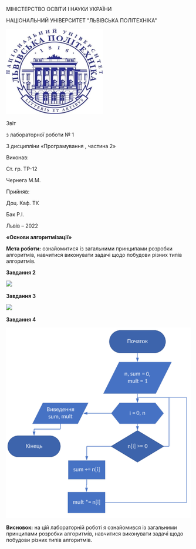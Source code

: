 ﻿<a name="_heading=h.gjdgxs"></a>МІНІСТЕРСТВО ОСВІТИ І НАУКИ УКРАЇНИ 

НАЦІОНАЛЬНИЙ УНІВЕРСИТЕТ "ЛЬВІВСЬКА ПОЛІТЕХНІКА"




![C:\Users\Юрій Геряк\Downloads\Nulp_logo_ukr.jpg](Aspose.Words.ce4095b9-5e73-48de-8ba0-fd957402ea3a.001.jpeg)

Звіт

з лабораторної роботи № 1

З дисципліни «Програмування , частина 2»





Виконав:

Ст. гр. ТР-12 

Чернега М.М.

Прийняв:

Доц. Каф. ТК

Бак Р.І.


Львів – 2022

**«Основи алгоритмізації»** 

**Мета роботи:** ознайомитися із загальними принципами розробки алгоритмів, навчитися виконувати задачі щодо побудови різних типів алгоритмів.

**Завдання 2** 

![](Aspose.Words.ce4095b9-5e73-48de-8ba0-fd957402ea3a.002.png)




**Завдання 3**

![](Aspose.Words.ce4095b9-5e73-48de-8ba0-fd957402ea3a.003.png)











**Завдання 4**

![](Aspose.Words.ce4095b9-5e73-48de-8ba0-fd957402ea3a.004.png)


<a name="_heading=h.30j0zll"></a>**Висновок:** на цій лабораторній роботі я ознайомився із загальними принципами розробки алгоритмів, навчитися виконувати задачі щодо побудови різних типів алгоритмів.


